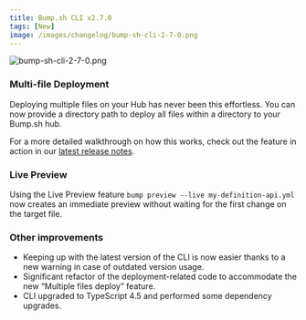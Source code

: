 ```yaml
---
title: Bump.sh CLI v2.7.0
tags: [New]
image: /images/changelog/bump-sh-cli-2-7-0.png
---
```


![bump-sh-cli-2-7-0.png](/images/changelog/bump-sh-cli-2-7-0.png)

### Multi-file Deployment

Deploying multiple files on your Hub has never been this effortless. You can now provide a directory path to deploy all files within a directory to your Bump.sh hub.

For a more detailed walkthrough on how this works, check out the feature in action in our [latest release notes](https://github.com/bump-sh/cli/releases/tag/v2.7.0).

### Live Preview

Using the Live Preview feature  `bump preview --live my-definition-api.yml` now creates an immediate preview without waiting for the first change on the target file.

### Other improvements

- Keeping up with the latest version of the CLI is now easier thanks to a new warning in case of outdated version usage.
- Significant refactor of the deployment-related code to accommodate the new “Multiple files deploy” feature.
- CLI upgraded to TypeScript 4.5 and performed some dependency upgrades.
